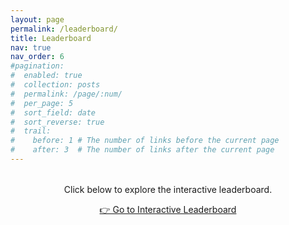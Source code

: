 ```yaml
---
layout: page
permalink: /leaderboard/
title: Leaderboard
nav: true
nav_order: 6
#pagination:
#  enabled: true
#  collection: posts
#  permalink: /page/:num/
#  per_page: 5
#  sort_field: date
#  sort_reverse: true
#  trail:
#    before: 1 # The number of links before the current page
#    after: 3  # The number of links after the current page
---
```


<div style="text-align: center; margin-top: 2rem;">
  <p>Click below to explore the interactive leaderboard.</p>
  <a href="/kd-leaderboard/" class="btn btn-primary btn-lg">👉 Go to Interactive Leaderboard</a>
</div>
